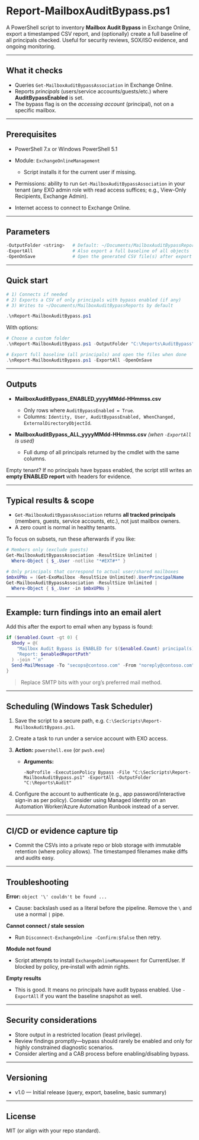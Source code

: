 # Report-MailboxAuditBypass.ps1

A PowerShell script to inventory **Mailbox Audit Bypass** in Exchange Online, export a timestamped CSV report, and (optionally) create a full baseline of all principals checked. Useful for security reviews, SOX/ISO evidence, and ongoing monitoring.

---

## What it checks

* Queries `Get-MailboxAuditBypassAssociation` in Exchange Online.
* Reports *principals* (users/service accounts/guests/etc.) where **AuditBypassEnabled** is set.
* The bypass flag is on the *accessing account* (principal), not on a specific mailbox.

---

## Prerequisites

* PowerShell 7.x or Windows PowerShell 5.1
* Module: `ExchangeOnlineManagement`

  * Script installs it for the current user if missing.
* Permissions: ability to run `Get-MailboxAuditBypassAssociation` in your tenant (any EXO admin role with read access suffices; e.g., View-Only Recipients, Exchange Admin).
* Internet access to connect to Exchange Online.

---

## Parameters

```powershell
-OutputFolder <string>   # Default: ~/Documents/MailboxAuditBypassReports
-ExportAll               # Also export a full baseline of all objects
-OpenOnSave              # Open the generated CSV file(s) after export
```

---

## Quick start

```powershell
# 1) Connects if needed
# 2) Exports a CSV of only principals with bypass enabled (if any)
# 3) Writes to ~/Documents/MailboxAuditBypassReports by default

.\nReport-MailboxAuditBypass.ps1
```

With options:

```powershell
# Choose a custom folder
.\nReport-MailboxAuditBypass.ps1 -OutputFolder "C:\Reports\AuditBypass"

# Export full baseline (all principals) and open the files when done
.\nReport-MailboxAuditBypass.ps1 -ExportAll -OpenOnSave
```

---

## Outputs

* **MailboxAuditBypass\_ENABLED\_yyyyMMdd-HHmmss.csv**

  * Only rows where `AuditBypassEnabled = True`.
  * Columns: `Identity, User, AuditBypassEnabled, WhenChanged, ExternalDirectoryObjectId`.
* **MailboxAuditBypass\_ALL\_yyyyMMdd-HHmmss.csv** *(when `-ExportAll` is used)*

  * Full dump of all principals returned by the cmdlet with the same columns.

Empty tenant? If no principals have bypass enabled, the script still writes an **empty ENABLED report** with headers for evidence.

---

## Typical results & scope

* `Get-MailboxAuditBypassAssociation` returns **all tracked principals** (members, guests, service accounts, etc.), not just mailbox owners.
* A zero count is normal in healthy tenants.

To focus on subsets, run these afterwards if you like:

```powershell
# Members only (exclude guests)
Get-MailboxAuditBypassAssociation -ResultSize Unlimited |
  Where-Object { $_.User -notlike "*#EXT#*" }

# Only principals that correspond to actual user/shared mailboxes
$mbxUPNs = (Get-ExoMailbox -ResultSize Unlimited).UserPrincipalName
Get-MailboxAuditBypassAssociation -ResultSize Unlimited |
  Where-Object { $_.User -in $mbxUPNs }
```

---

## Example: turn findings into an email alert

Add this after the export to email when any bypass is found:

```powershell
if ($enabled.Count -gt 0) {
  $body = @(
    "Mailbox Audit Bypass is ENABLED for $($enabled.Count) principal(s).",
    "Report: $enabledReportPath"
  ) -join "`n"
  Send-MailMessage -To "secops@contoso.com" -From "noreply@contoso.com" -Subject "Alert: Mailbox Audit Bypass" -Body $body -SmtpServer "smtp.contoso.com"
}
```

> Replace SMTP bits with your org’s preferred mail method.

---

## Scheduling (Windows Task Scheduler)

1. Save the script to a secure path, e.g. `C:\SecScripts\Report-MailboxAuditBypass.ps1`.
2. Create a task to run under a service account with EXO access.
3. **Action:** `powershell.exe` (or `pwsh.exe`)

   * **Arguments:**

     ```
     -NoProfile -ExecutionPolicy Bypass -File "C:\SecScripts\Report-MailboxAuditBypass.ps1" -ExportAll -OutputFolder "C:\Reports\Audit"
     ```
4. Configure the account to authenticate (e.g., app password/interactive sign-in as per policy). Consider using Managed Identity on an Automation Worker/Azure Automation Runbook instead of a server.

---

## CI/CD or evidence capture tip

* Commit the CSVs into a private repo or blob storage with immutable retention (where policy allows). The timestamped filenames make diffs and audits easy.

---

## Troubleshooting

**Error:** `object '\' couldn't be found ...`

* Cause: backslash used as a literal before the pipeline. Remove the `\` and use a normal `|` pipe.

**Cannot connect / stale session**

* Run `Disconnect-ExchangeOnline -Confirm:$false` then retry.

**Module not found**

* Script attempts to install `ExchangeOnlineManagement` for CurrentUser. If blocked by policy, pre‑install with admin rights.

**Empty results**

* This is good. It means no principals have audit bypass enabled. Use `-ExportAll` if you want the baseline snapshot as well.

---

## Security considerations

* Store output in a restricted location (least privilege).
* Review findings promptly—bypass should rarely be enabled and only for highly constrained diagnostic scenarios.
* Consider alerting and a CAB process before enabling/disabling bypass.

---

## Versioning

* v1.0 — Initial release (query, export, baseline, basic summary)

---

## License

MIT (or align with your repo standard).
